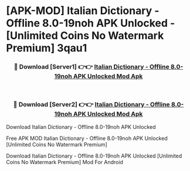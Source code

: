# [APK-MOD] Italian Dictionary - Offline 8.0-19noh APK Unlocked - [Unlimited Coins No Watermark Premium] 3qau1



<div align="center">
<h3>🔴 Download [Server1] 👉👉 <a href="https://momento.my/?title=Italian_Dictionary_-_Offline_8.0-19noh_APK_Unlocked">Italian Dictionary - Offline 8.0-19noh APK Unlocked Mod Apk</a></h3><br>

<h3>🔴 Download [Server2] 👉👉 <a href="https://momento.my/?title=Italian_Dictionary_-_Offline_8.0-19noh_APK_Unlocked">Italian Dictionary - Offline 8.0-19noh APK Unlocked Mod Apk</a></h3>
</div>



Download Italian Dictionary - Offline 8.0-19noh APK Unlocked 

Free APK MOD Italian Dictionary - Offline 8.0-19noh APK Unlocked [Unlimited Coins No Watermark Premium]

Download Italian Dictionary - Offline 8.0-19noh APK Unlocked [Unlimited Coins No Watermark Premium] Mod For Android
